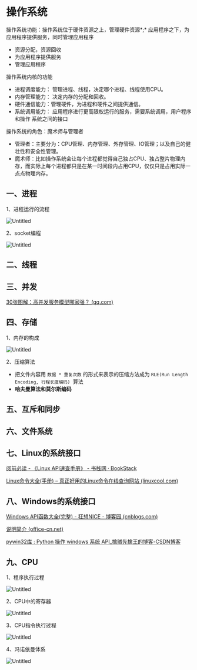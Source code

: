 # 操作系统

操作系统功能：操作系统位于硬件资源之上，管理硬件资源*;* 应⽤程序之下，为应⽤程序提供服务，同时管理应⽤程序

- 资源分配，资源回收
- 为应用程序提供服务
- 管理应用程序

操作系统内核的功能

- 进程调度能力： 管理进程、线程，决定哪个进程、线程使⽤CPU。
- 内存管理能力： 决定内存的分配和回收。
- 硬件通信能力：管理硬件，为进程和硬件之间提供通信。
- 系统调⽤能力： 应⽤程序进⾏更⾼限权运⾏的服务，需要系统调⽤，⽤户程序和操作
系统之间的接口

操作系统的角色：魔术师与管理者

- 管理者：主要分为：CPU管理、内存管理、外存管理、IO管理；以及⾃⼰的健壮性和安全性管理。
- 魔术师：⽐如操作系统会让每个进程都觉得⾃⼰独占CPU、独占整⽚物理内存，⽽实际上每个进程都只是在某⼀时间段内占⽤CPU，仅仅只是占⽤实际⼀点点物理内存。

## 一、进程

1、进程运行的流程

![Untitled](%E6%93%8D%E4%BD%9C%E7%B3%BB%E7%BB%9F%202c476e65bedd4ea48ddce8c8fdc15f36/Untitled.png)

2、socket编程

![Untitled](%E6%93%8D%E4%BD%9C%E7%B3%BB%E7%BB%9F%202c476e65bedd4ea48ddce8c8fdc15f36/Untitled%201.png)

## 二、线程

## 三、并发

[30张图解：高并发服务模型哪家强？ (qq.com)](https://mp.weixin.qq.com/s/a2Q1DQqOHdhtGEjJ4QxPew)

## 四、存储

1、内存的构成

![Untitled](%E6%93%8D%E4%BD%9C%E7%B3%BB%E7%BB%9F%202c476e65bedd4ea48ddce8c8fdc15f36/Untitled%202.png)

2、压缩算法

- 把文件内容用 `数据 * 重复次数` 的形式来表示的压缩方法成为 `RLE(Run Length Encoding, 行程长度编码)`  算法
- ****哈夫曼算法和莫尔斯编码****

## 五、互斥和同步

## 六、文件系统

## 七、Linux的系统接口

[阅前必读 - 《Linux API速查手册》 - 书栈网 · BookStack](https://www.bookstack.cn/read/linuxapi/README.md)

[Linux命令大全(手册) – 真正好用的Linux命令在线查询网站 (linuxcool.com)](https://www.linuxcool.com/)

## 八、Windows的系统接口

[Windows API函数大全(完整) - 狂想NICE - 博客园 (cnblogs.com)](https://www.cnblogs.com/kuangxiangnice/p/10990668.html)

[说明简介 (office-cn.net)](http://www.office-cn.net/t/api/index.html?web.htm)

[pywin32库 : Python 操作 windows 系统 API_擒贼先擒王的博客-CSDN博客](https://blog.csdn.net/freeking101/article/details/88231952)

## 九、CPU

1、程序执行过程

![Untitled](%E6%93%8D%E4%BD%9C%E7%B3%BB%E7%BB%9F%202c476e65bedd4ea48ddce8c8fdc15f36/Untitled%203.png)

2、CPU中的寄存器

![Untitled](%E6%93%8D%E4%BD%9C%E7%B3%BB%E7%BB%9F%202c476e65bedd4ea48ddce8c8fdc15f36/Untitled%204.png)

3、CPU指令执行过程

![Untitled](%E6%93%8D%E4%BD%9C%E7%B3%BB%E7%BB%9F%202c476e65bedd4ea48ddce8c8fdc15f36/Untitled%205.png)

4、冯诺依曼体系

![Untitled](%E6%93%8D%E4%BD%9C%E7%B3%BB%E7%BB%9F%202c476e65bedd4ea48ddce8c8fdc15f36/Untitled%206.png)